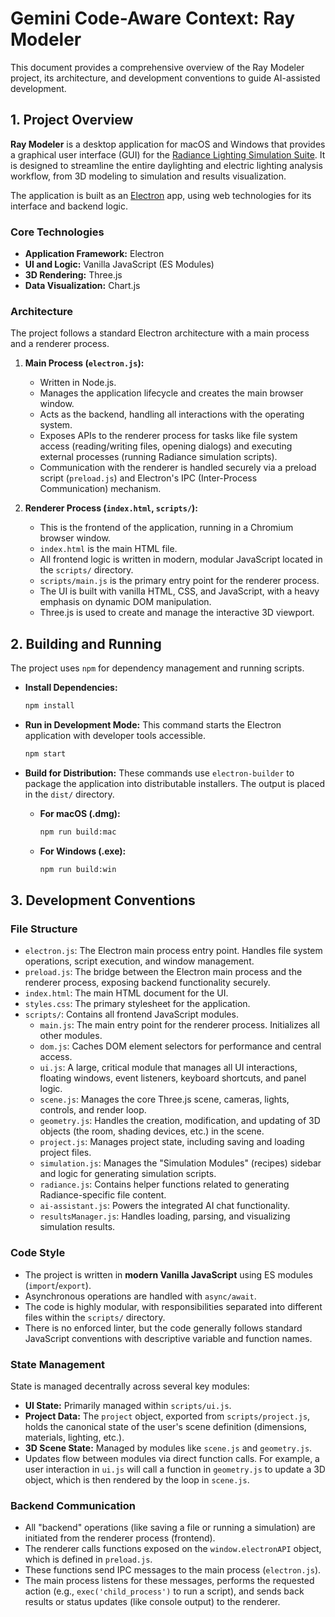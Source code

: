 # Gemini Code-Aware Context: Ray Modeler

This document provides a comprehensive overview of the Ray Modeler project, its architecture, and development conventions to guide AI-assisted development.

## 1. Project Overview

**Ray Modeler** is a desktop application for macOS and Windows that provides a graphical user interface (GUI) for the [Radiance Lighting Simulation Suite](https://www.radiance-online.org/). It is designed to streamline the entire daylighting and electric lighting analysis workflow, from 3D modeling to simulation and results visualization.

The application is built as an [Electron](https://www.electronjs.org/) app, using web technologies for its interface and backend logic.

### Core Technologies

- **Application Framework:** Electron
- **UI and Logic:** Vanilla JavaScript (ES Modules)
- **3D Rendering:** Three.js
- **Data Visualization:** Chart.js

### Architecture

The project follows a standard Electron architecture with a main process and a renderer process.

1. **Main Process (`electron.js`):**
    - Written in Node.js.
    - Manages the application lifecycle and creates the main browser window.
    - Acts as the backend, handling all interactions with the operating system.
    - Exposes APIs to the renderer process for tasks like file system access (reading/writing files, opening dialogs) and executing external processes (running Radiance simulation scripts).
    - Communication with the renderer is handled securely via a preload script (`preload.js`) and Electron's IPC (Inter-Process Communication) mechanism.

2. **Renderer Process (`index.html`, `scripts/`):**
    - This is the frontend of the application, running in a Chromium browser window.
    - `index.html` is the main HTML file.
    - All frontend logic is written in modern, modular JavaScript located in the `scripts/` directory.
    - `scripts/main.js` is the primary entry point for the renderer process.
    - The UI is built with vanilla HTML, CSS, and JavaScript, with a heavy emphasis on dynamic DOM manipulation.
    - Three.js is used to create and manage the interactive 3D viewport.

## 2. Building and Running

The project uses `npm` for dependency management and running scripts.

- **Install Dependencies:**

    ```bash
    npm install
    ```

- **Run in Development Mode:**
    This command starts the Electron application with developer tools accessible.

    ```bash
    npm start
    ```

- **Build for Distribution:**
    These commands use `electron-builder` to package the application into distributable installers. The output is placed in the `dist/` directory.
  - **For macOS (.dmg):**

    ```bash
    npm run build:mac
    ```

  - **For Windows (.exe):**

    ```bash
    npm run build:win
    ```

## 3. Development Conventions

### File Structure

- `electron.js`: The Electron main process entry point. Handles file system operations, script execution, and window management.
- `preload.js`: The bridge between the Electron main process and the renderer process, exposing backend functionality securely.
- `index.html`: The main HTML document for the UI.
- `styles.css`: The primary stylesheet for the application.
- `scripts/`: Contains all frontend JavaScript modules.
  - `main.js`: The main entry point for the renderer process. Initializes all other modules.
  - `dom.js`: Caches DOM element selectors for performance and central access.
  - `ui.js`: A large, critical module that manages all UI interactions, floating windows, event listeners, keyboard shortcuts, and panel logic.
  - `scene.js`: Manages the core Three.js scene, cameras, lights, controls, and render loop.
  - `geometry.js`: Handles the creation, modification, and updating of 3D objects (the room, shading devices, etc.) in the scene.
  - `project.js`: Manages project state, including saving and loading project files.
  - `simulation.js`: Manages the "Simulation Modules" (recipes) sidebar and logic for generating simulation scripts.
  - `radiance.js`: Contains helper functions related to generating Radiance-specific file content.
  - `ai-assistant.js`: Powers the integrated AI chat functionality.
  - `resultsManager.js`: Handles loading, parsing, and visualizing simulation results.

### Code Style

- The project is written in **modern Vanilla JavaScript** using ES modules (`import`/`export`).
- Asynchronous operations are handled with `async/await`.
- The code is highly modular, with responsibilities separated into different files within the `scripts/` directory.
- There is no enforced linter, but the code generally follows standard JavaScript conventions with descriptive variable and function names.

### State Management

State is managed decentrally across several key modules:

- **UI State:** Primarily managed within `scripts/ui.js`.
- **Project Data:** The `project` object, exported from `scripts/project.js`, holds the canonical state of the user's scene definition (dimensions, materials, lighting, etc.).
- **3D Scene State:** Managed by modules like `scene.js` and `geometry.js`.
- Updates flow between modules via direct function calls. For example, a user interaction in `ui.js` will call a function in `geometry.js` to update a 3D object, which is then rendered by the loop in `scene.js`.

### Backend Communication

- All "backend" operations (like saving a file or running a simulation) are initiated from the renderer process (frontend).
- The renderer calls functions exposed on the `window.electronAPI` object, which is defined in `preload.js`.
- These functions send IPC messages to the main process (`electron.js`).
- The main process listens for these messages, performs the requested action (e.g., `exec('child_process')` to run a script), and sends back results or status updates (like console output) to the renderer.
